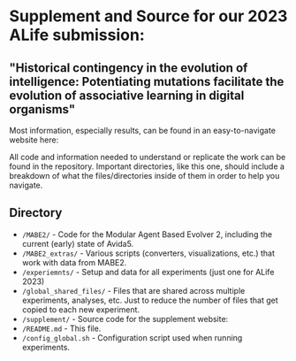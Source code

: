 # Supplement and Source for our 2023 ALife submission: 
## "Historical contingency in the evolution of intelligence: Potentiating mutations facilitate the evolution of associative learning in digital organisms"

Most information, especially results, can be found in an easy-to-navigate website here: 

All code and information needed to understand or replicate the work can be found in the repository. 
Important directories, like this one, should include a breakdown of what the files/directories inside of them in order to help you navigate. 

## Directory
- `/MABE2/` - Code for the Modular Agent Based Evolver 2, including the current (early) state of Avida5. 
- `/MABE2_extras/` - Various scripts (converters, visualizations, etc.) that work with data from MABE2.
- `/experiemnts/` - Setup and data for all experiments (just one for ALife 2023)
- `/global_shared_files/` - Files that are shared across multiple experiments, analyses, etc. Just to reduce the number of files that get copied to each new experiment. 
- `/supplement/` - Source code for the supplement website: 
- `/README.md` - This file.
- `/config_global.sh` - Configuration script used when running experiments.
